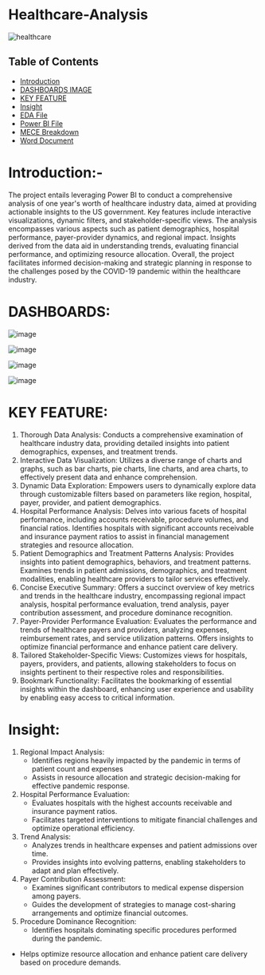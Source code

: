# Healthcare-Analysis
![healthcare](https://github.com/madhavyawale7/Healthcare-Analysis/assets/159420665/ee96f434-baf0-49a7-88c2-da946eea9713)


## Table of Contents

- [Introduction](#Introduction)
- [DASHBOARDS IMAGE](#DASHBOARDS)
- [KEY FEATURE](#KEY-FEATURE)
- [Insight](#Insight)
- [EDA File](https://github.com/madhavyawale7/University-Analysis/blob/main/EDA%20Of%20University%20Success%20Analysis.xlsx)
- [Power BI File](https://github.com/madhavyawale7/University-Analysis/blob/main/Power%20BI%20Of%20University%20Success%20Analysis%20Project.pbix)
- [MECE Breakdown](https://github.com/madhavyawale7/University-Analysis/blob/main/MECE%20Of%20University%20Success%20Analysis.docx)
- [Word Document](https://github.com/madhavyawale7/University-Analysis/blob/main/Word%20Document%20Of%20University%20Success%20Analysis.docx)

# Introduction:-

The project entails leveraging Power BI to conduct a comprehensive analysis of one year's worth of healthcare industry data, aimed at providing actionable insights to the US government. Key features include interactive visualizations, dynamic filters, and stakeholder-specific views. The analysis encompasses various aspects such as patient demographics, hospital performance, payer-provider dynamics, and regional impact. Insights derived from the data aid in understanding trends, evaluating financial performance, and optimizing resource allocation. Overall, the project facilitates informed decision-making and strategic planning in response to the challenges posed by the COVID-19 pandemic within the healthcare industry.


# DASHBOARDS:

![image](https://github.com/madhavyawale7/Healthcare-Analysis/assets/159420665/861ca4d2-a8ce-49d6-a709-165237cf870c)

![image](https://github.com/madhavyawale7/Healthcare-Analysis/assets/159420665/7e8d6c8f-d2db-45d2-8127-9a966273350b)

![image](https://github.com/madhavyawale7/Healthcare-Analysis/assets/159420665/f0f3273c-56d7-4b23-b075-0cf4c33aca6c)

![image](https://github.com/madhavyawale7/Healthcare-Analysis/assets/159420665/35845077-94fd-441a-a03a-004de9d74f8c)

# KEY FEATURE:

1. Thorough Data Analysis: Conducts a comprehensive examination of healthcare industry data, providing detailed insights into patient demographics, expenses, and treatment trends.
2. Interactive Data Visualization: Utilizes a diverse range of charts and graphs, such as bar charts, pie charts, line charts, and area charts, to effectively present data and enhance comprehension.
3. Dynamic Data Exploration: Empowers users to dynamically explore data through customizable filters based on parameters like region, hospital, payer, provider, and patient demographics.
4. Hospital Performance Analysis: Delves into various facets of hospital performance, including accounts receivable, procedure volumes, and financial ratios. Identifies hospitals with significant accounts receivable and insurance payment ratios to assist in financial management strategies and resource allocation.
5. Patient Demographics and Treatment Patterns Analysis: Provides insights into patient demographics, behaviors, and treatment patterns. Examines trends in patient admissions, demographics, and treatment modalities, enabling healthcare providers to tailor services effectively.
6. Concise Executive Summary: Offers a succinct overview of key metrics and trends in the healthcare industry, encompassing regional impact analysis, hospital performance evaluation, trend analysis, payer contribution assessment, and procedure dominance recognition.
7. Payer-Provider Performance Evaluation: Evaluates the performance and trends of healthcare payers and providers, analyzing expenses, reimbursement rates, and service utilization patterns. Offers insights to optimize financial performance and enhance patient care delivery.
8. Tailored Stakeholder-Specific Views: Customizes views for hospitals, payers, providers, and patients, allowing stakeholders to focus on insights pertinent to their respective roles and responsibilities.
9. Bookmark Functionality: Facilitates the bookmarking of essential insights within the dashboard, enhancing user experience and usability by enabling easy access to critical information.

# Insight:

1. Regional Impact Analysis: 
   - Identifies regions heavily impacted by the pandemic in terms of patient count and expenses
   - Assists in resource allocation and strategic decision-making for effective pandemic response.
2. Hospital Performance Evaluation:
   - Evaluates hospitals with the highest accounts receivable and insurance payment ratios.
   - Facilitates targeted interventions to mitigate financial challenges and optimize operational efficiency.
3. Trend Analysis:
   - Analyzes trends in healthcare expenses and patient admissions over time.
   - Provides insights into evolving patterns, enabling stakeholders to adapt and plan effectively.
4. Payer Contribution Assessment:
   - Examines significant contributors to medical expense dispersion among payers.
   - Guides the development of strategies to manage cost-sharing arrangements and optimize financial outcomes.
5. Procedure Dominance Recognition:
   - Identifies hospitals dominating specific procedures performed during the pandemic.
 - Helps optimize resource allocation and enhance patient care delivery based on procedure demands.

